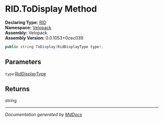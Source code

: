 ﻿<!--  
  <auto-generated>   
    The contents of this file were generated by a tool.  
    Changes to this file may be list if the file is regenerated  
  </auto-generated>   
-->

# RID.ToDisplay Method

**Declaring Type:** [RID](../index.md)  
**Namespace:** [Velopack](../../index.md)  
**Assembly:** Velopack  
**Assembly Version:** 0.0.1053+0cec039

```csharp
public string ToDisplay(RidDisplayType type);
```

## Parameters

`type`  [RidDisplayType](../../RidDisplayType/index.md)

## Returns

string

___

*Documentation generated by [MdDocs](https://github.com/ap0llo/mddocs)*
